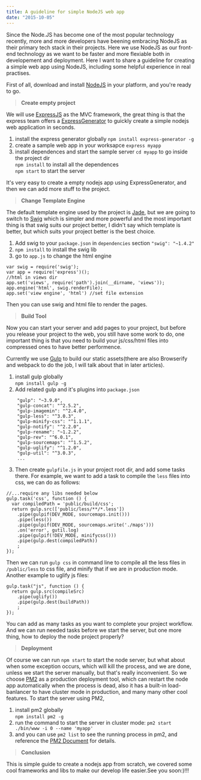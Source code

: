 ```yaml
---
title: A guideline for simple NodeJS web app
date: "2015-10-05"
---
```


Since the Node.JS has become one of the most popular technology recently, more and more developers have beening embracing NodeJS as their primary tech stack in their projects. 
Here we use NodeJS as our front-end technology as we want to be faster and more flexiable both in developement and deployment. Here I want to share a guideline for creating a simple web app using NodeJS, including some helpful experience in real practises. 

First of all, download and install [NodeJS](https://nodejs.org/en/) in your platform, and you're ready to go. 

> **Create empty project**

We will use [ExpressJS](http://expressjs.com/) as the MVC framework, the great thing is that the express team offers a [ExpressGenerator](http://expressjs.com/starter/generator.html) to guickly create a simple nodejs web application in seconds.

1. install the express generator globally
   `npm install express-generator -g`
2. create a sample web app in your worksapce
   `express myapp`       
3. install dependences and start the sample server
   `cd myapp` to go inside the project dir  
   `npm install` to install all the dependences  
   `npm start` to start the server  


It's very easy to create a empty nodejs app using ExpressGenerator, and then we can add more stuff to the project.

> **Change Template Engine**  
  
The default template engine used by the project is [Jade](http://jade-lang.com/), but we are going to switch to [Swig](http://paularmstrong.github.io/swig/) which is simpler and more powerful and the most important thing is that swig suits our project better, I didn't say which template is better, but which suits your project better is the best choice.

1. Add swig to your `package.json` in `dependencies` section
   `"swig": "~1.4.2"`  
2. `npm install` to install the swig lib  
3. go to `app.js` to change the html engine  

```
var swig = require('swig');
var app = require('express')();
//html in views dir
app.set('views', require('path').join(__dirname, 'views')); 
app.engine('html', swig.renderFile);
app.set('view engine', 'html') //set file extension
```
Then you can use swig and html file to render the pages.
>**Build Tool**

Now you can start your server and add pages to your project, but before you release your project to the web, you still have some work to do, one important thing is that you need to build your js/css/html files into compressed ones to have better performence.

Currently we use [Gulp](http://gulpjs.com/) to build our static assets(there are also Browserify and webpack to do the job, I will talk about that in later articles).
1. install gulp globally  
   `npm install gulp -g`  
2. Add related gulp and it's plugins into `package.json`  
```
    "gulp": "~3.9.0",
    "gulp-concat": "^2.5.2",
    "gulp-imagemin": "^2.4.0",
    "gulp-less": "^3.0.3",
    "gulp-minify-css": "^1.1.1",
    "gulp-notify": "^2.2.0",
    "gulp-rename": "~1.2.2",
    "gulp-rev": "^6.0.1",
    "gulp-sourcemaps": "^1.5.2",
    "gulp-uglify": "^1.2.0",
    "gulp-util": "^3.0.3",
    ...
```
3. Then create `gulpfile.js` in your project root dir, and add some tasks there.
For example, we want to add a task to compile the `less` files into css, we can do as follows:
```
//...require any libs needed below
gulp.task('css', function () {
  var compiledPath = 'public/build/css';
  return gulp.src(['public/less/**/*.less'])
    .pipe(gulpif(DEV_MODE, sourcemaps.init()))
    .pipe(less())
    .pipe(gulpif(DEV_MODE, sourcemaps.write('./maps')))
    .on('error', gutil.log)
    .pipe(gulpif(!DEV_MODE, minifycss()))
    .pipe(gulp.dest(compiledPath))
    ;
});
```
Then we can run `gulp css` in command line to compile all the less files in `/public/less` to css file, and minify that if we are in production mode.
Another example to uglify js files:
```
gulp.task("js", function () {
  return gulp.src(compileSrc)
    .pipe(uglify())
    .pipe(gulp.dest(buildPath))
    ;
});
```
You can add as many tasks as you want to complete your project workflow. And we can run needed tasks before we start the server, but one more thing, how to deploy the node project properly?

> **Deployment**

Of course we can run `npm start` to start the node server, but what about when some exception occurs, which will kill the process, and we are done, unless we start the server manually, but that's really inconvenient. So we choose [PM2](http://pm2.keymetrics.io/) as a production deployment tool, which can restart the node app automatically when the process is dead, also it has a built-in load-banlancer to have cluster mode in production, and many many other cool features.
To start the server using PM2, 
1. install pm2 globally  
   `npm install pm2 -g`  
2. run the command to start the server in cluster mode:
   `pm2 start ./bin/www -i 0 --name 'myapp'`  
3. and you can use `pm2 list` to see the running process in pm2, and reference the [PM2 Document](https://github.com/Unitech/pm2) for details.

> **Conclusion**  

This is simple guide to create a nodejs app from scratch, we covered some cool frameworks and libs to make our develop life easier.See you soon:)!!!

 
 